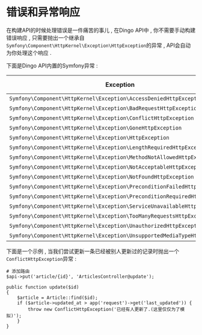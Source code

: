 # 错误和异常响应

在构建API的时候处理错误是一件痛苦的事儿 , 在Dingo API中 , 你不需要手动构建错误响应 , 只需要抛出一个继承自`Symfony\Component\HttpKernel\Exception\HttpException`的异常 , API会自动为你处理这个响应 .

下面是Dingo API内置的Symfony异常 :

| Exception | Status Code |
| --- | ---: |
| `Symfony\Component\HttpKernel\Exception\AccessDeniedHttpException` | 403 |
| `Symfony\Component\HttpKernel\Exception\BadRequestHttpException` | 400 |
| `Symfony\Component\HttpKernel\Exception\ConflictHttpException` | 409 |
| `Symfony\Component\HttpKernel\Exception\GoneHttpException` | 410 |
| `Symfony\Component\HttpKernel\Exception\HttpException` | 500 |
| `Symfony\Component\HttpKernel\Exception\LengthRequiredHttpException` | 411 |
| `Symfony\Component\HttpKernel\Exception\MethodNotAllowedHttpException` | 405 |
| `Symfony\Component\HttpKernel\Exception\NotAcceptableHttpException` | 406 |
| `Symfony\Component\HttpKernel\Exception\NotFoundHttpException` | 404 |
| `Symfony\Component\HttpKernel\Exception\PreconditionFailedHttpException` | 412 |
| `Symfony\Component\HttpKernel\Exception\PreconditionRequiredHttpException` | 428 |
| `Symfony\Component\HttpKernel\Exception\ServiceUnavailableHttpException` | 503 |
| `Symfony\Component\HttpKernel\Exception\TooManyRequestsHttpException` | 429 |
| `Symfony\Component\HttpKernel\Exception\UnauthorizedHttpException` | 401 |
| `Symfony\Component\HttpKernel\Exception\UnsupportedMediaTypeHttpException` | 415 |

下面是一个示例 , 当我们尝试更新一条已经被别人更新过的记录时抛出一个`ConflictHttpException`异常 : 

```
# 添加路由
$api->put('article/{id}', 'ArticlesController@update');

public function update($id)
{
    $article = Article::find($id);
    if ($article->updated_at > app('request')->get('last_updated')) {
        throw new ConflictHttpException('已经有人更新了.(这里仅仅为了模拟)');
    }
}
```

  


